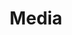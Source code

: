 ---
layout: page
show_meta: false
title: "Media"
header:
   image_fullwidth: "wood_plank.jpg"
permalink: "/media/"
redirect_to: "https://carpentries.org"
---